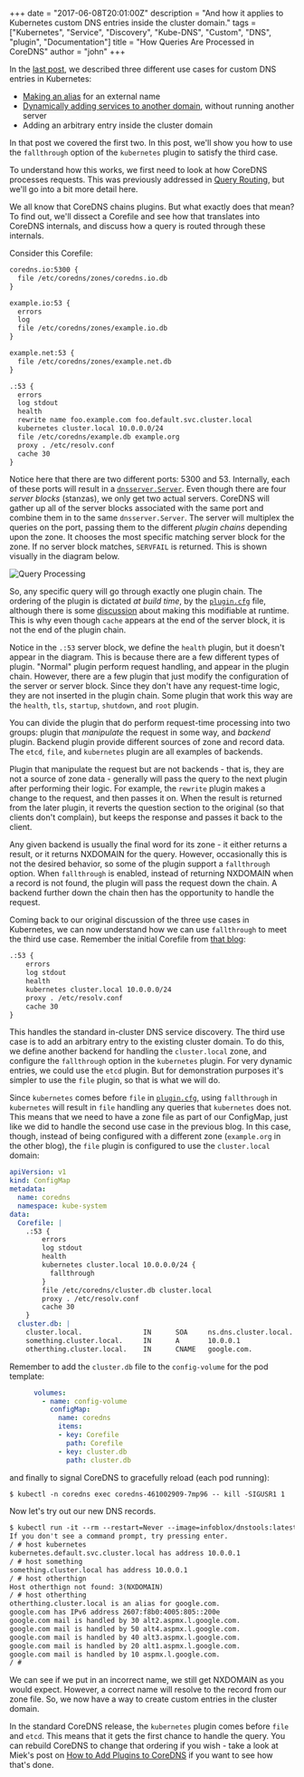 +++
date = "2017-06-08T20:01:00Z"
description = "And how it applies to Kubernetes custom DNS entries inside the cluster domain."
tags = ["Kubernetes", "Service", "Discovery", "Kube-DNS", "Custom", "DNS", "plugin", "Documentation"]
title = "How Queries Are Processed in CoreDNS"
author = "john"
+++

In the [last post](/2017/05/08/custom-dns-entries-for-kubernetes/), we described three different use
cases for custom DNS entries in Kubernetes:

* [Making an alias](https://github.com/kubernetes/kubernetes/issues/39792) for an external name
* [Dynamically adding services to another domain](https://github.com/kubernetes/dns/issues/55), without running another server
* Adding an arbitrary entry inside the cluster domain

In that post we covered the first two. In this post, we'll show you how to use the `fallthrough` option of the `kubernetes`
plugin to satisfy the third case.

To understand how this works, we first need to look at how CoreDNS processes requests. This was previously
addressed in [Query Routing](/2016/10/13/query-routing/), but we'll go into a bit
more detail here.

We all know that CoreDNS chains plugins. But what exactly does that mean? To find out, we'll dissect a
Corefile and see how that translates into CoreDNS internals, and discuss how a query
is routed through these internals.

Consider this Corefile:

~~~ txt
coredns.io:5300 {
  file /etc/coredns/zones/coredns.io.db
}

example.io:53 {
  errors
  log
  file /etc/coredns/zones/example.io.db
}

example.net:53 {
  file /etc/coredns/zones/example.net.db
}

.:53 {
  errors
  log stdout
  health
  rewrite name foo.example.com foo.default.svc.cluster.local
  kubernetes cluster.local 10.0.0.0/24
  file /etc/coredns/example.db example.org
  proxy . /etc/resolv.conf
  cache 30
}
~~~

Notice here that there are two different ports: 5300 and 53. Internally, each of these ports will
result in a [`dnsserver.Server`](https://github.com/coredns/coredns/blob/master/core/dnsserver/server.go).
Even though there are four _server blocks_ (stanzas), we only get two actual servers. CoreDNS will gather up all of the
server blocks associated with the same port and combine them in to the same `dnsserver.Server`. The server will
multiplex the queries on the port, passing them to the different _plugin chains_ depending upon the zone. It chooses
the most specific matching server block for the zone. If no server block matches, `SERVFAIL` is returned. This is shown
visually in the diagram below.

![Query Processing](/images/query-processing.png)

So, any specific query will go through exactly one plugin chain. The ordering of the plugin is dictated
*at build time*, by the [`plugin.cfg`](https://github.com/coredns/coredns/blob/master/plugin.cfg) file,
although there is some [discussion](https://github.com/coredns/coredns/issues/632) about making this modifiable
at runtime. This is why even though `cache` appears at the end of the server block, it is not the end of the
plugin chain.

Notice in the `.:53` server block, we define the `health` plugin, but it doesn't appear in the diagram. This is
because there are a few different types of plugin. "Normal" plugin perform request handling, and appear in the
plugin chain. However, there are a few plugin that just modify the configuration of the server or server block.
Since they don't have any request-time logic, they are not inserted in the plugin chain. Some plugin that work
this way are the `health`, `tls`, `startup`, `shutdown`, and `root` plugin.

You can divide the plugin that do perform request-time processing into two groups: plugin that
_manipulate_ the request in some way, and _backend_ plugin. Backend plugin provide different sources
of zone and record data. The `etcd`, `file`, and `kubernetes` plugin are all examples of backends.

Plugin that manipulate the request but are not backends - that is, they are not a source of zone data - generally
will pass the query to the next plugin after performing their logic. For example, the `rewrite` plugin makes
a change to the request, and then passes it on. When the result is returned from the later plugin, it reverts the
question section to the original (so that clients don't complain), but keeps the response and passes it back to the client.

Any given backend is usually the final word for its zone - it either returns a result, or it returns NXDOMAIN for the
query. However, occasionally this is not the desired behavior, so some of the plugin support a `fallthrough` option.
When `fallthrough` is enabled, instead of returning NXDOMAIN when a record is not found, the plugin will pass the
request down the chain. A backend further down the chain then has the opportunity to handle the request.

Coming back to our original discussion of the three use cases in Kubernetes, we can now understand how we can use
`fallthrough` to meet the third use case. Remember the initial Corefile from [that blog](/2017/05/08/custom-dns-entries-for-kubernetes/):

~~~ txt
.:53 {
    errors
    log stdout
    health
    kubernetes cluster.local 10.0.0.0/24
    proxy . /etc/resolv.conf
    cache 30
}
~~~

This handles the standard in-cluster DNS service discovery. The third use case is to add an arbitrary entry to the existing
cluster domain. To do this, we define another backend for handling the `cluster.local` zone, and configure the `fallthrough`
option in the `kubernetes` plugin. For very dynamic entries, we could use the `etcd` plugin. But for demonstration
purposes it's simpler to use the `file` plugin, so that is what we will do.

Since `kubernetes` comes before `file` in [`plugin.cfg`](https://github.com/coredns/coredns/blob/master/plugin.cfg),
using `fallthrough` in `kubernetes` will result in `file` handling any queries that `kubernetes` does not. This means that we
need to have a zone file as part of our ConfigMap, just like we did to handle the second use case in the previous blog. In this case, though, instead of being configured with a different zone (`example.org` in the other blog), the `file` plugin is
configured to use the `cluster.local` domain:

~~~ yaml
apiVersion: v1
kind: ConfigMap
metadata:
  name: coredns
  namespace: kube-system
data:
  Corefile: |
    .:53 {
        errors
        log stdout
        health
        kubernetes cluster.local 10.0.0.0/24 {
          fallthrough
        }
        file /etc/coredns/cluster.db cluster.local
        proxy . /etc/resolv.conf
        cache 30
    }
  cluster.db: |
    cluster.local.               IN      SOA     ns.dns.cluster.local. hostmaster.cluster.local. 2015082541 7200 3600 1209600 3600
    something.cluster.local.     IN      A       10.0.0.1
    otherthing.cluster.local.    IN      CNAME   google.com.
~~~

Remember to add the `cluster.db` file to the `config-volume` for the pod template:

~~~ yaml
      volumes:
        - name: config-volume
          configMap:
            name: coredns
            items:
            - key: Corefile
              path: Corefile
            - key: cluster.db
              path: cluster.db
~~~

and finally to signal CoreDNS to gracefully reload (each pod running):

~~~ txt
$ kubectl -n coredns exec coredns-461002909-7mp96 -- kill -SIGUSR1 1
~~~

Now let's try out our new DNS records.

~~~ txt
$ kubectl run -it --rm --restart=Never --image=infoblox/dnstools:latest dnstools
If you don't see a command prompt, try pressing enter.
/ # host kubernetes
kubernetes.default.svc.cluster.local has address 10.0.0.1
/ # host something
something.cluster.local has address 10.0.0.1
/ # host otherthign
Host otherthign not found: 3(NXDOMAIN)
/ # host otherthing
otherthing.cluster.local is an alias for google.com.
google.com has IPv6 address 2607:f8b0:4005:805::200e
google.com mail is handled by 30 alt2.aspmx.l.google.com.
google.com mail is handled by 50 alt4.aspmx.l.google.com.
google.com mail is handled by 40 alt3.aspmx.l.google.com.
google.com mail is handled by 20 alt1.aspmx.l.google.com.
google.com mail is handled by 10 aspmx.l.google.com.
/ #
~~~

We can see if we put in an incorrect name, we still get NXDOMAIN as you would expect. However, a correct name will
resolve to the record from our zone file. So, we now have a way to create custom entries in the cluster domain.

In the standard CoreDNS release, the `kubernetes` plugin comes before `file` and `etcd`. This means that it gets the
first chance to handle the query. You can rebuild CoreDNS to change that ordering if you wish - take a look at
Miek's post on [How to Add Plugins to CoreDNS](/2017/03/01/how-to-add-plugins-to-coredns/)
if you want to see how that's done.
